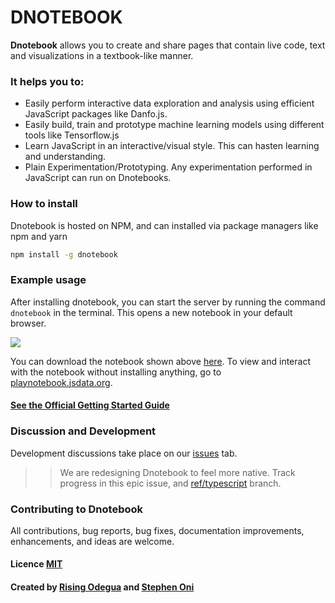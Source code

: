 
# DNOTEBOOK
**Dnotebook** allows you to create and share pages that contain live code, text and visualizations in a textbook-like manner.

### It helps you to:
- Easily perform interactive data exploration and analysis using efficient JavaScript packages like Danfo.js.
- Easily build, train and prototype machine learning models using different tools like Tensorflow.js
- Learn JavaScript in an interactive/visual style. This can hasten learning and understanding.
- Plain Experimentation/Prototyping. Any experimentation performed in JavaScript can run on Dnotebooks.


### How to install
Dnotebook is hosted on NPM, and can installed via package managers like npm and yarn

```sh
npm install -g dnotebook
```

### Example usage
After installing dnotebook, you can start the server by running the command `dnotebook` in the terminal. This opens a new notebook in your default browser.


![](assets/test-dnotes.gif)


You can download the notebook shown above [here](assets/test-notebook.json). To view and interact with the notebook without installing anything, go to [playnotebook.jsdata.org](https://playnotebook.jsdata.org/demo).

#### [See the Official Getting Started Guide](https://dnotebook.jsdata.org/getting-started)


<!-- ## Documentation
The official documentation can be found [here](https://danfo.jsdata.org) -->

### Discussion and Development
Development discussions take place on our [issues](https://github.com/opensource9ja/dnotebook/issues) tab. 

>> We are redesigning Dnotebook to feel more native. Track progress in this epic issue, and [ref/typescript](https://github.com/javascriptdata/dnotebook/tree/ref/typescript) branch.


### Contributing to Dnotebook
All contributions, bug reports, bug fixes, documentation improvements, enhancements, and ideas are welcome.

#### Licence [MIT](https://github.com/opensource9ja/dnotebook/blob/master/LICENCE)

#### Created by [Rising Odegua](https://github.com/risenW) and [Stephen Oni](https://github.com/steveoni)

